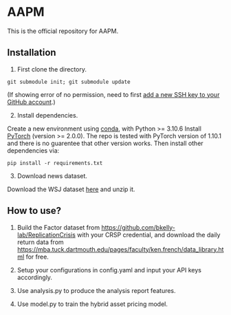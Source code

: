 # AAPM

This is the official repository for AAPM.



## Installation

1. First clone the directory. 

```code
git submodule init; git submodule update
```
(If showing error of no permission, need to first [add a new SSH key to your GitHub account](https://docs.github.com/en/authentication/connecting-to-github-with-ssh/adding-a-new-ssh-key-to-your-github-account).)

2. Install dependencies.

Create a new environment using [conda](https://docs.conda.io/en/latest/miniconda.html), with Python >= 3.10.6 Install [PyTorch](https://pytorch.org/) (version >= 2.0.0). The repo is tested with PyTorch version of 1.10.1 and there is no guarentee that other version works. Then install other dependencies via:
```code
pip install -r requirements.txt
```

3. Download news dataset.

Download the WSJ dataset [here](nolink) and unzip it.




## How to use?


1. Build the Factor dataset from https://github.com/bkelly-lab/ReplicationCrisis with your CRSP credential, and download the daily return data from https://mba.tuck.dartmouth.edu/pages/faculty/ken.french/data_library.html for free.

2. Setup your configurations in config.yaml and input your API keys accordingly.
   
3. Use analysis.py to produce the analysis report features.

4. Use model.py to train the hybrid asset pricing model.

